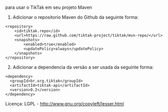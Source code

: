 para usar o TikTak em seu projeto Maven

1. Adicionar o repositorio Maven do Github da seguinte forma:
```
<repository>
	<id>tiktak.repo</id>
	<url>https://raw.github.com/tiktak-project/tiktak/mvn-repo/</url>
	<snapshots>
		<enabled>true</enabled>
		<updatePolicy>always</updatePolicy>
	</snapshots>
</repository>
```

2. Adicionar a dependencia da versão a ser usada da seguinte forma:
```
<dependency>
  <groupId>br.org.tiktak</groupId>
  <artifactId>tiktak-api</artifactId>
  <version>0.2</version>
</dependency>
```

Licença: LGPL - http://www.gnu.org/copyleft/lesser.html
